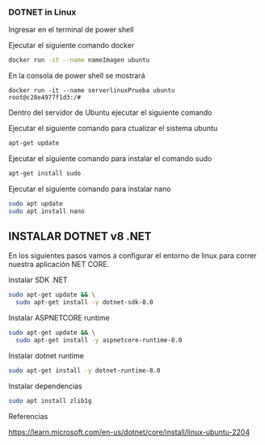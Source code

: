 ### DOTNET in Linux

Ingresar en el terminal de power shell

Ejecutar el siguiente comando docker 

```sh
docker run -it --name nameImagen ubuntu
```
En la consola de power shell se mostrará

```
docker run -it --name serverlinuxPrueba ubuntu
root@c28e4977f1d3:/#
```

Dentro del servidor de Ubuntu ejecutar el siguiente comando

Ejecutar el siguiente comando para ctualizar el sistema ubuntu

```sh 
apt-get update
```

Ejecutar el siguiente comando para instalar el comando sudo

```sh 
apt-get install sudo
```

Ejecutar el siguiente comando para instalar nano


```sh
sudo apt update
sudo apt install nano
```

## INSTALAR DOTNET v8 .NET 

En los siguientes pasos vamos a configurar el entorno de linux para correr nuestra aplicación NET CORE.

Instalar SDK .NET


```sh
sudo apt-get update && \
  sudo apt-get install -y dotnet-sdk-8.0
```

Instalar ASPNETCORE runtime

```sh
sudo apt-get update && \
  sudo apt-get install -y aspnetcore-runtime-8.0
```

Instalar dotnet runtime

```sh
sudo apt-get install -y dotnet-runtime-8.0
```

Instalar dependencias

```sh
sudo apt install zlib1g
```


Referencias



https://learn.microsoft.com/en-us/dotnet/core/install/linux-ubuntu-2204